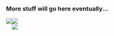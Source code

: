### More stuff will go here eventually...

<div>
    <div style="display: inline-flex">
        <img src="https://github-readme-stats.vercel.app/api/top-langs/?username=magneticflux-&langs_count=10&theme=dark">
        <div>
            <img style="display: block" src="https://github-readme-stats.vercel.app/api?username=magneticflux-&count_private=true&show_icons=true&theme=dark">
            <img style="display: block" src="https://github-readme-stats.vercel.app/api/wakatime?username=magneticflux_&theme=dark">
        </div>
    </div>
</div>
